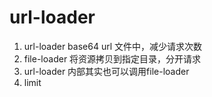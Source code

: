 # url-loader

1. url-loader base64 url 文件中，减少请求次数
2. file-loader 将资源拷贝到指定目录，分开请求
3. url-loader 内部其实也可以调用file-loader
4. limit